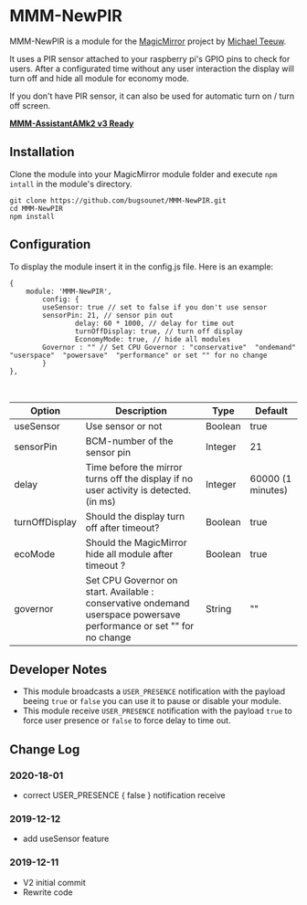 # MMM-NewPIR
MMM-NewPIR is a module for the [MagicMirror](https://github.com/MichMich/MagicMirror) project by [Michael Teeuw](https://github.com/MichMich).

It uses a PIR sensor attached to your raspberry pi's GPIO pins to check for users. After a configurated time without any user interaction the display will turn off and hide all module for economy mode.

If you don't have PIR sensor, it can also be used for automatic turn on / turn off screen.

**[MMM-AssistantAMk2 v3 Ready](https://github.com/eouia/MMM-AssistantMk2/wiki/Prepared-recipes#with-mmm-newpirjs)**

## Installation
Clone the module into your MagicMirror module folder and execute `npm intall` in the module's directory.
```
git clone https://github.com/bugsounet/MMM-NewPIR.git
cd MMM-NewPIR
npm install
```

## Configuration
To display the module insert it in the config.js file. Here is an example:
```
{
	module: 'MMM-NewPIR',
        config: {
		useSensor: true // set to false if you don't use sensor
		sensorPin: 21, // sensor pin out
                delay: 60 * 1000, // delay for time out
                turnOffDisplay: true, // turn off display
                EconomyMode: true, // hide all modules
		Governor : "" // Set CPU Governor : "conservative"  "ondemand"  "userspace"  "powersave"  "performance" or set "" for no change
        }
},
```

<br>

| Option  | Description | Type | Default |
| ------- | --- | --- | --- |
| useSensor | Use sensor or not | Boolean | true |
| sensorPin | BCM-number of the sensor pin | Integer | 21 |
| delay | Time before the mirror turns off the display if no user activity is detected. (in ms) | Integer | 60000 (1 minutes) |
| turnOffDisplay | Should the display turn off after timeout? | Boolean | true |
| ecoMode | Should the MagicMirror hide all module after timeout ? | Boolean | true |
| governor | Set CPU Governor on start. Available : conservative ondemand userspace powersave performance or set "" for no change | String | "" |

## Developer Notes
- This module broadcasts a `USER_PRESENCE` notification with the payload beeing `true` or `false` you can use it to pause or disable your module.
- This module receive `USER_PRESENCE` notification with the payload `true` to force user presence or `false` to force delay to time out. 

## Change Log

### 2020-18-01
- correct USER_PRESENCE { false } notification receive
### 2019-12-12
- add useSensor feature
### 2019-12-11
- V2 initial commit
- Rewrite code

